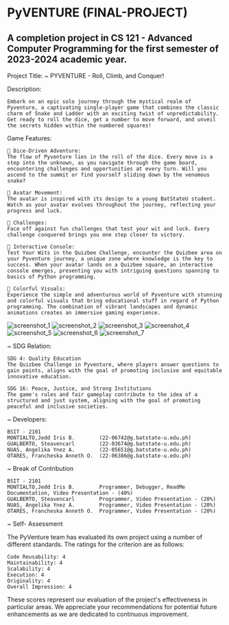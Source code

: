 # PyVENTURE (FINAL-PROJECT)
A completion project in CS 121 - Advanced Computer Programming for the first semester of 2023-2024 academic year.
--------------------------------

Project Title:
    ~ PYVENTURE - Roll, Climb, and Conquer!

Description:

    Embark on an epic solo journey through the mystical realm of Pyventure, a captivating single-player game that combines the classic charm of Snake and Ladder with an exciting twist of unpredictability. Get ready to roll the dice, get a number to move forward, and unveil the secrets hidden within the numbered squares!

Game Features:

    🎲 Dice-Driven Adventure:
    The flow of Pyventure lies in the roll of the dice. Every move is a step into the unknown, as you navigate through the game board, encountering challenges and opportunities at every turn. Will you ascend to the summit or find yourself sliding down by the venomous snake?

    👤 Avatar Movement:
    The avatar is inspired with its design to a young BatStateU student. Watch as your avatar evolves throughout the journey, reflecting your progress and luck.

    🌌 Challenges:
    Face off against fun challenges that test your wit and luck. Every challenge conquered brings you one step closer to victory.

    🌟 Interactive Console:
    Test Your Wits in the Quizbee Challenge, encounter the Quizbee area on your Pyventure journey, a unique zone where knowledge is the key to success. When your avatar lands on a Quizbee square, an interactive console emerges, presenting you with intriguing questions spanning to basics of Python programming.

    🌈 Colorful Visuals:
    Experience the simple and adventurous world of Pyventure with stunning and colorful visuals that bring educational stuff in regard of Python programming. The combination of vibrant landscapes and dynamic animations creates an immersive gaming experience.

![screenshot_1](https://github.com/jddefghijk/FINAL-PROJECT/blob/main/CS121/screenshots/1.PNG)
![screenshot_2](https://github.com/jddefghijk/FINAL-PROJECT/blob/main/CS121/screenshots/2.PNG)
![screenshot_3](https://github.com/jddefghijk/FINAL-PROJECT/blob/main/CS121/screenshots/3.PNG)
![screenshot_4](https://github.com/jddefghijk/FINAL-PROJECT/blob/main/CS121/screenshots/4.PNG)
![screenshot_5](https://github.com/jddefghijk/FINAL-PROJECT/blob/main/CS121/screenshots/5.PNG)
![screenshot_6](https://github.com/jddefghijk/FINAL-PROJECT/blob/main/CS121/screenshots/6.PNG)
![screenshot_7](https://github.com/jddefghijk/FINAL-PROJECT/blob/main/CS121/screenshots/7.PNG)

~ SDG Relation:

    SDG 4: Quality Education
    The Quizbee Challenge in Pyventure, where players answer questions to gain points, aligns with the goal of promoting inclusive and equitable innovative education.

    SDG 16: Peace, Justice, and Strong Institutions
    The game's rules and fair gameplay contribute to the idea of a structured and just system, aligning with the goal of promoting peaceful and inclusive societies.


~ Developers:

    BSIT - 2101
    MONTIALTO,Jedd Iris B.        (22-06742@g.batstate-u.edu.ph)
    GUALBERTO, Steavencarl        (22-03674@g.batstate-u.edu.ph)
    NUAS, Angelika Ynez A.        (22-05651@g.batstate-u.edu.ph)
    OTARES, Francheska Anneth O.  (22-06386@g.batstate-u.edu.ph)

~ Break of Contribution

    BSIT - 2101
    MONTIALTO,Jedd Iris B.        Programmer, Debugger, ReadMe Documentation, Video Presentation - (40%)
    GUALBERTO, Steavencarl        Programmer, Video Presentation - (20%)
    NUAS, Angelika Ynez A.        Programmer, Video Presentation - (20%)
    OTARES, Francheska Anneth O.  Programmer, Video Presentation - (20%)
    
~ Self- Assessment

The PyVenture team has evaluated its own project using a number of different standards. The ratings for the criterion are as follows:

    Code Reusability: 4
    Maintainability: 4
    Scalability: 4
    Execution: 4
    Originality: 4
    Overall Impression: 4

These scores represent our evaluation of the project's effectiveness in particular areas. We appreciate your recommendations for potential future enhancements as we are dedicated to continuous improvement.
